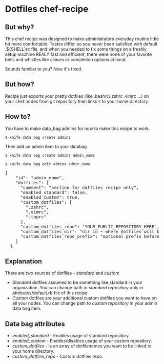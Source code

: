 Dotfiles chef-recipe
====================

But why?
--------

This chef recipe was designed to make administrators everyday routine little bit more comfortable.
Tastes differ, so you never been satisfied with default .${SHELL}rc file, and when you needed to fix some things on
a freshly setup machine REALY fast and efficient, there were none of your favorite bells and whistles like aliases
or completion options at hand.

Sounds familiar to you? Now it's fixed.

But how?
--------

Recipe just exports your pretty dotfiles (like .bashrc/.zshrc .vimrc ...) on your chef nodes from git repository
then links it to your home directory.

How to?
-------

You have to make data_bag admins for now to make this recipe to work.

  `$ knife data bag create admins`

Then add an admin item to your databag

  `$ knife data bag create admins admin_name`

  `$ knife data bag edit admins admin_name`

  <pre>{
    "id": "admin_name",
    "dotfiles": {
      "comment": "section for dotfiles recipe only",
      "enabled_standard": false,
      "enabled_custom": true,
      "custom_dotfiles": [
        ".zshrc",
        ".vimrc",
        ".toprc"
      ],
      "custom_dotfiles_repo": "YOUR_PUBLIC_REPOSITORY_HERE",
      "custom_dotfiles_dir": "dir in ~ where dotfiles will be deposited, default ~/.custom_dotfiles",
      "custom_dotfiles_repo_prefix": "optional prefix before dotfiles in repo, default Nil"
    }
  }</pre>

Explanation
-----------

There are two sources of dotfiles - *standard* and *custom*
* *Standard* dotfiles assumed to be something like standard in your organization.
You can change path to *standard repository* only in attributes/default.rb file of this recipe
* *Custom* dotfiles are your additional custom dotfiles you want to have on all your nodes.
You can change path to *custom repository* in your admin data bag item.

Data bag attributes
-------------------

* *enabled_standard* - Enables usage of standard repository.
* *enabled_custom* - Enables/disables usage of your custom repository.
* *custom_dotfiles* - Is an array of dotfilenames you want to be linked to your home directory.
* *custom_dotfiles_repo* - Custom dotfiles repo.
